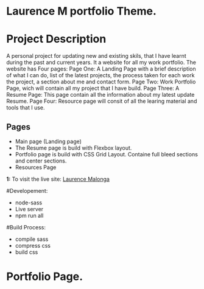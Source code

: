 # Laurence M portfolio Theme.

<h1>Project Description</h1>

<p>A personal project for updating new and existing skils, that I have learnt during the past and current years. It a website for all my work portfolio.
The website has Four pages: 
Page One: A Landing Page with a brief description of  what I can do, list of the latest projects, the process taken for each work the project, a section about me and contact form.
Page Two: Work Portfolio Page, wich will contain all my project that I have build.
Page Three: A Resume Page: This page contain all the information about my latest update Resume.
Page Four: Resource page will consit of all the learing material and tools that I use.</p>

<h2>Pages</h2>

<ul>
    <li>Main page (Landing page)</li>
    <li>The Resume page is build with Flexbox layout.
    <!--<a href="http://laurencemabilleau.com/resume.html">Visit the page</a>  -->
    </li>
    <li>Portfolio page is build with CSS Grid Layout. Containe full bleed sections and center sections.
    <!-- <a href="http://laurencemabilleau.com/portfolio.html">Visit the page</a> --> 
    </li>
    <li>Resources Page</li>
</ul>


**1:** To visit the live site: [Laurence Malonga](http://laurencemabilleau.com/)


#Developement:

<ul>
    <li>node-sass</li>
    <li>Live server</li>
    <li>npm run all </li>
</ul>

#Build Process:

<ul>
    <li>compile sass</li>
    <li>compress css</li>
    <li>build css</li>
</ul>


# Portfolio Page.


